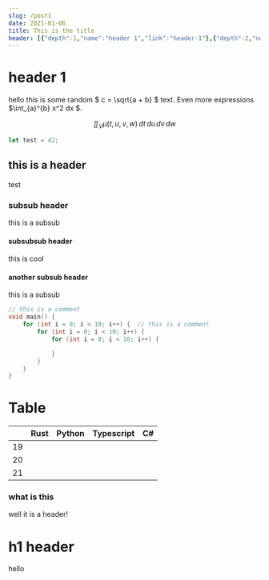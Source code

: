 ```yaml
---
slug: /post1
date: 2021-01-06
title: This is the title
header: [{"depth":1,"name":"header 1","link":"header-1"},{"depth":2,"name":"this is a header","link":"this-is-a-header"},{"depth":3,"name":"subsub header","link":"subsub-header"},{"depth":4,"name":"subsubsub header","link":"subsubsub-header"},{"depth":4,"name":"another subsub header","link":"another-subsub-header"},{"depth":1,"name":"Table","link":"Table"},{"depth":3,"name":"what is this","link":"what-is-this"},{"depth":1,"name":"h1 header","link":"h1-header"}]
---
```


# header 1
hello this is some random $ c = \sqrt{a + b} $ text. Even more expressions $\int_{a}^{b} x^2 dx $.


$$
 \iint_V \mu(t,u,v,w) \,dt\,du\,dv\,dw
$$

```rust
let test = 42;
```

## this is a header


test

### subsub header

this is a subsub
#### subsubsub header

this is cool

#### another subsub header

this is a subsub


```c
// this is a comment
void main() {
    for (int i = 0; i < 10; i++) {  // this is a comment
        for (int i = 0; i < 10; i++) {
            for (int i = 0; i < 10; i++) {

            }
        }
    }
}

```

# Table


|     | Rust      | Python        | Typescript        | C#        |
| --- | --------- | --------- | --------- | --------- |
| 19  |           |           |           |           |
| 20  |           |           |           |           |
| 21  |           |           |           |           |

### what is this

well it is a header!


# h1 header
hello